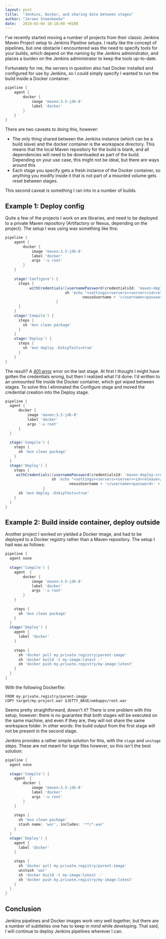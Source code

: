 ```yaml
---
layout: post
title:  "Jenkins, Docker, and sharing data between stages"
author: "Jeroen Steenbeeke"
date:   2018-03-04 10:18:00 +0100
---
```

I've recently started moving a number of projects from their classic Jenkins Maven Project setup to Jenkins Pipeline
setups. I really like the concept of pipelines, but one obstacle I encountered was the need to specify tools for your
builds, which depend on the naming by the Jenkins administrator, and places a burden on the Jenkins administrator
to keep the tools up-to-date.

Fortunately for me, the servers in question also had Docker installed and configured for use by Jenkins, so I
could simply specify I wanted to run the build inside a Docker container:

```groovy
pipeline {
    agent {
        docker {
            image 'maven:3.5-jdk-8'
            label 'docker'
        }
    }
}
```
There are two caveats to doing this, however:

* The only thing shared between the Jenkins instance (which can be a build slave) and the docker container is the workspace
directory. This means that the local Maven repository for the build is blank, and all dependencies will need
to be downloaded as part of the build. Depending on your use case, this might not be ideal, but there are ways around this
* Each stage you specify gets a fresh instance of the Docker container, so anything you modify inside it that is not part
of a mounted volume gets reset between stages.

This second caveat is something I ran into in a number of builds.
<!--more-->
## Example 1: Deploy config

Quite a few of the projects I work on are libraries, and need to be deployed to a private Maven repository (Artifactory
 or Nexus, depending on the project). The setup I was using was something like this:
 
 ```groovy
 pipeline {
     agent {
         docker {
             image 'maven:3.5-jdk-8'
             label 'docker'
             args '-u root'
         }
     }
     
     stage('Configure') {
       steps {
            withCredentials([usernamePassword(credentialsId: 'maven-deploy-creds', usernameVariable: 'nexusUsername', passwordVariable: 'nexusPassword')]) {
                            sh 'echo "<settings><servers><server><id>release</id><username>' +
                                    nexusUsername + '</username><password>' + nexusPassword + '</password></server></servers></settings>" > /root/.m2/settings.xml'
                        }
       }
     }
     stage('Compile') {
       steps {
         sh 'mvn clean package'
       }
     }
     stage('Deploy') {
       steps {
         sh 'mvn deploy -DskipTests=true'
       }
     }
 }
 ```
 The result? A [401 error](https://developer.mozilla.org/en-US/docs/Web/HTTP/Status/401) error on the last stage. At
 first I thought I might have gotten the credentials wrong, but then I realized what I'd done: I'd written to an unmounted
 file inside the Docker container, which got wiped between stages. To solve this I eliminated the Configure
 stage and moved the credential creation into the Deploy stage.
 
```groovy
pipeline {
  agent {
      docker {
          image 'maven:3.5-jdk-8'
          label 'docker'
          args '-u root'
      }
  }
  
  stage('Compile') {
    steps {
      sh 'mvn clean package'
    }
  }
  stage('Deploy') {
    steps {
     withCredentials([usernamePassword(credentialsId: 'maven-deploy-creds', usernameVariable: 'nexusUsername', passwordVariable: 'nexusPassword')]) {
                     sh 'echo "<settings><servers><server><id>release</id><username>' +
                             nexusUsername + '</username><password>' + nexusPassword + '</password></server></servers></settings>" > /root/.m2/settings.xml'
                 }
      sh 'mvn deploy -DskipTests=true'
    }
  }
}
```

## Example 2: Build inside container, deploy outside

Another project I worked on yielded a Docker image, and had to be deployed to a Docker registry rather than
a Maven repository. The setup I had was as follows:

```groovy
pipeline {
  agent none
  
  stage('Compile') {
    agent  {
        docker {
            image 'maven:3.5-jdk-8'
            label 'docker'
            args '-u root'
        }
    }
    
    steps {
      sh 'mvn clean package'
    }
  }
  stage('Deploy') {
    agent {
      label 'docker'
    }
    
    steps {
      sh 'docker pull my.private.registry/parent-image'
      sh 'docker build -t my-image:latest .'
      sh 'docker push my.private.registry/my-image:latest'
    }
  }
}
```

With the following Dockerfile:
```docker
FROM my.private.registry/parent-image
COPY target/my-project.war $JETTY_BASE/webapps/root.war
```

Seems pretty straightforward, doesn't it? There is one problem with this setup, however: there is no guarantee
that both stages will be executed on the same machine, and even if they are, they will not share
the same workspace folder. In other words: the build output from the first stage will not be present in the
second stage.

Jenkins provides a rather simple solution for this, with the `stage` and `unstage` steps. These are not
meant for large files however, so this isn't the best solution:

```groovy
pipeline {
  agent none
  
  stage('Compile') {
    agent  {
        docker {
            image 'maven:3.5-jdk-8'
            label 'docker'
            args '-u root'
        }
    }
    
    steps {
      sh 'mvn clean package'
      stash name: 'war', includes: '**/*.war'
    }
  }
  stage('Deploy') {
    agent {
      label 'docker'
    }
    
    steps {
      sh 'docker pull my.private.registry/parent-image'
      unstash 'war'
      sh 'docker build -t my-image:latest .'
      sh 'docker push my.private.registry/my-image:latest'
    }
  }
}
```

## Conclusion
Jenkins pipelines and Docker images work very well together, but there are a number of subtleties one has to keep in mind
while developing. That said, I will continue to deploy Jenkins pipelines wherever I can.
